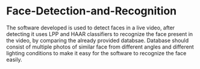 # Face-Detection-and-Recognition
The software developed is used to detect faces in a live video, after detecting it uses LPP and HAAR classifiers to recognize the face present in the video, by comparing the already provided databsae. Database should consist of multiple photos of similar face from different angles and different lighting conditions to make it easy for the software to recognize the face easily.
